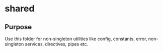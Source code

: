 # shared

## Purpose
Use this folder for non-singleton utilities like config, constants, error, non-singleton services, directives, pipes etc.
